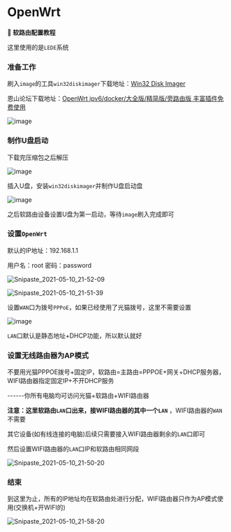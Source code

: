 # OpenWrt

**:unicorn: 软路由配置教程**

这里使用的是`LEDE`系统

### 准备工作

刷入`image`的工具`win32diskimager`下载地址：[Win32 Disk Imager](https://sourceforge.net/projects/win32diskimager/)

恩山论坛下载地址：[OpenWrt ipv6/docker/大全版/精简版/旁路由版 丰富插件免费使用](https://www.right.com.cn/forum/thread-4053752-1-1.html)

![image](https://user-images.githubusercontent.com/58240137/117666361-5dd09300-b1d6-11eb-8562-7b30921c8b5b.png)


### 制作U盘启动

下载完压缩包之后解压

![image](https://user-images.githubusercontent.com/58240137/117667266-4fcf4200-b1d7-11eb-909d-06db0231d111.png)

插入U盘，安装`win32diskimager`并制作U盘启动盘

![image](https://user-images.githubusercontent.com/58240137/117667198-3d550880-b1d7-11eb-909f-569da755af9e.png)

之后软路由设备设置U盘为第一启动，等待`image`刷入完成即可


### 设置`OpenWrt`

默认的IP地址：192.168.1.1

用户名：root
密码：password

![Snipaste_2021-05-10_21-52-09](https://user-images.githubusercontent.com/58240137/117671563-827b3980-b1db-11eb-95fa-61d9a17ea3ec.png)

![Snipaste_2021-05-10_21-51-39](https://user-images.githubusercontent.com/58240137/117671624-945cdc80-b1db-11eb-94da-6d8fbc6986b6.png)

设置`WAN`口为拨号`PPPoE`，如果已经使用了光猫拨号，这里不需要设置

![image](https://user-images.githubusercontent.com/58240137/117671890-ddad2c00-b1db-11eb-86e1-66218d3e4c12.png)

`LAN`口默认是静态地址+DHCP功能，所以默认就好

### 设置无线路由器为AP模式

不要用光猫PPPOE拨号+固定IP，软路由=主路由=PPPOE+网关+DHCP服务器，WIFI路由器指定固定IP+不开DHCP服务

------你所有电脑均可访问光猫+软路由+WIFI路由器

**注意：**这里软路由`LAN`口出来，接WIFI路由器的**其中一个`LAN`** ，WIFI路由器的`WAN`不需要

其它设备(如有线连接的电脑)后续只需要接入WIFI路由器剩余的`LAN`口即可

然后设置WIFI路由器的`LAN`口IP和软路由相同网段

![Snipaste_2021-05-10_21-50-20](https://user-images.githubusercontent.com/58240137/117669691-c2d9b800-b1d9-11eb-877c-7ef90695d34b.png)

### 结束

到这里为止，所有的IP地址均在软路由处进行分配，WIFI路由器只作为AP模式使用(交换机+开WIFI的)

![Snipaste_2021-05-10_21-58-20](https://user-images.githubusercontent.com/58240137/117671599-8d35ce80-b1db-11eb-9445-80fc51549aae.png)



